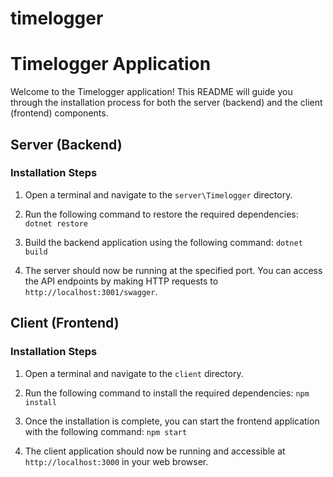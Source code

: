# timelogger

# Timelogger Application

Welcome to the Timelogger application! This README will guide you through the installation process for both the server (backend) and the client (frontend) components.

## Server (Backend)

### Installation Steps

1. Open a terminal and navigate to the `server\Timelogger` directory.

2. Run the following command to restore the required dependencies:
`dotnet restore`

3. Build the backend application using the following command:
`dotnet build`

6. The server should now be running at the specified port. You can access the API endpoints by making HTTP requests to `http://localhost:3001/swagger`.

## Client (Frontend)

### Installation Steps

1. Open a terminal and navigate to the `client` directory.

2. Run the following command to install the required dependencies:
`npm install`

3. Once the installation is complete, you can start the frontend application with the following command:
`npm start`

4. The client application should now be running and accessible at `http://localhost:3000` in your web browser.
